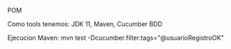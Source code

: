 POM

Como tools tenemos: JDK 11, Maven, Cucumber BDD

Ejecucion Maven: mvn test -Dcucumber.filter.tags="@usuarioRegistroOK"